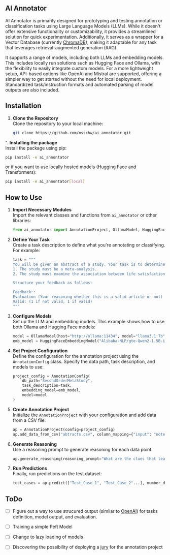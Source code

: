 ## AI Annotator
AI Annotator is primarily designed for prototyping and testing annotation or classification tasks using Large Language Models (LLMs). While it doesn't offer extensive functionality or customizability, it provides a streamlined solution for quick experimentation. Additionally, it serves as a wrapper for a Vector Database (currently [ChromaDB](https://github.com/chroma-core/chroma)), making it adaptable for any task that leverages retrieval-augmented generation (RAG).

It supports a range of models, including both LLMs and embedding models. This includes locally run solutions such as Hugging Face and Ollama, with the flexibility to easily integrate custom models. For a more lightweight setup, API-based options like OpenAI and Mistral are supported, offering a simpler way to get started without the need for local deployment. Standardized task/instruction formats and automated parsing of model outputs are also included.


## Installation

1. **Clone the Repository**  
   Clone the repository to your local machine:
   ```bash
   git clone https://github.com/nsschw/ai_annotator.git
   ```

". **Installing the package**  
   Install the package using pip:
   ```bash
   pip install -e ai_annontator
   ```
   or if you want to use locally hosted models (Hugging Face and Transformers):
   ```bash
   pip install -e ai_annontator[local]
   ```

## How to Use

1. **Import Necessary Modules**  
   Import the relevant classes and functions from `ai_annotator` or other libraries:
   ```python
   from ai_annotator import AnnotationProject, OllamaModel, HuggingFaceEmbeddingModel, AnnotationConfig
   ```

2. **Define Your Task**  
   Create a task description to define what you're annotating or classifying. For example:
   ```python
   task = """
   You will be given an abstract of a study. Your task is to determine whether the study is valid based on the following criteria:
   1. The study must be a meta-analysis.
   2. The study must examine the association between life satisfaction, well-being, or subjective well-being and any other variable.
   
   Structure your feedback as follows:
   
   Feedback::
   Evaluation (Your reasoning whether this is a valid article or not)
   Valid: (1 if not valid, 1 if valid)
   """
   ```

3. **Configure Models**  
   Set up the LLM and embedding models. This example shows how to use both Ollama and Hugging Face models:
   ```python
   model = OllamaModel(host="http://ollama:11434", model="llama3.1:7b")
   emb_model = HuggingFaceEmbeddingModel("Alibaba-NLP/gte-Qwen2-1.5B-instruct")
   ```

4. **Set Project Configuration**  
   Define the configuration for the annotation project using the `AnnotationConfig` class. Specify the data path, task description, and models to use:
   ```python
   project_config = AnnotationConfig(
       db_path="SecondOrderMetaStudy",
       task_description=task,
       embedding_model=emb_model,
       model=model
   )
   ```

6. **Create Annotation Project**  
   Initialize the `AnnotationProject` with your configuration and add data from a CSV file:
   ```python
   ap = AnnotationProject(config=project_config)
   ap.add_data_from_csv("abtracts.csv", column_mapping={"input": "notes_abstract", "output": "valid_abstract"})
   ```

7. **Generate Reasoning**  
   Use a reasoning prompt to generate reasoning for each data point:
   ```python
   ap.generate_reasoning(reasoning_prompt="What are the clues that lead to: [{output}] being correct in the document: [{input}] with the task being: [{task_description}].")
   ```

8. **Run Predictions**  
   Finally, run predictions on the test dataset:
   ```python
   test_cases = ap.predict(["Test_Case_1", "Test_Case_2"...], number_demonstrations=3, use_reasoning=True)
   ```


## ToDo

- [ ] Figure out a way to use strucured output (similar to [OpenAI](https://openai.com/index/introducing-structured-outputs-in-the-api/)) for tasks definition, model output, and evaluation.

- [ ] Training a simple Peft Model

- [ ] Change to lazy loading of models

- [ ] Discovering the possibility of deploying a [jury](https://arxiv.org/pdf/2404.18796) for the annotation project